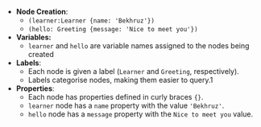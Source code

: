 - **Node Creation**:
    - `(learner:Learner {name: 'Bekhruz'})`
    - `(hello: Greeting {message: 'Nice to meet you'})`
- **Variables:**
	- `learner` and `hello` are variable names assigned to the nodes being created
- **Labels**:
    - Each node is given a label (`Learner` and `Greeting`, respectively).
    - Labels categorise nodes, making them easier to query.1
- **Properties**:
    - Each node has properties defined in curly braces `{}`.
    - `learner` node has a `name` property with the value `'Bekhruz'`.
    - `hello` node has a `message` property with the `Nice to meet you` value.